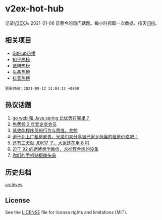 # v2ex-hot-hub

 记录[V2EX](https://www.v2ex.com/)从 2021-01-06 日至今的热门话题。每小时抓取一次数据，按天[归档](archives)。
 
 ## 相关项目

- [GitHub热榜](https://github.com/snaildev/github-hot-hub)
- [知乎热榜](https://github.com/snaildev/zhihu-hot-hub)
- [微博热榜](https://github.com/snaildev/weibo-hot-hub)
- [头条热榜](https://github.com/snaildev/toutiao-hot-hub)
- [抖音热榜](https://github.com/snaildev/douyin-hot-hub)


 `更新时间：2021-09-12 11:04:12 +0800`

## 热议话题

1. [go web 和 Java spring 比优势在哪里？](https://www.v2ex.com/t/801212)
1. [免费领 2 年爱企查会员](https://www.v2ex.com/t/801229)
1. [低效能程序员的行为与思维，共勉](https://www.v2ex.com/t/801228)
1. [迫于北上广租房都贵，兄弟们来分享自己家乡低廉的租房价格吧！](https://www.v2ex.com/t/801194)
1. [还有三天就 JDK17 了，大家还在用 8 吗](https://www.v2ex.com/t/801237)
1. [迫于 92 的姥姥想学微信，求推荐合适的设备](https://www.v2ex.com/t/801206)
1. [你们的手机贴摄像头吗](https://www.v2ex.com/t/801222)

## 历史归档

[archives](archives)

## License

See the [LICENSE](LICENSE) file for license rights and limitations (MIT).
